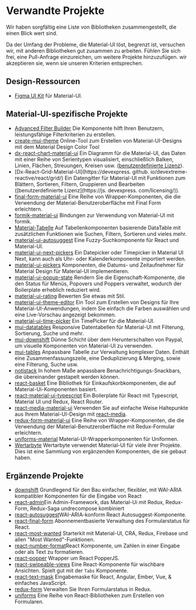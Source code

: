# Verwandte Projekte

<p class="description">Wir haben sorgfältig eine Liste von Bibliotheken zusammengestellt, die einen Blick wert sind.</p>

Da der Umfang der Probleme, die Material-UI löst, begrenzt ist, versuchen wir, mit anderen Bibliotheken gut zusammen zu arbeiten. Fühlen Sie sich frei, eine Pull-Anfrage einzureichen, um weitere Projekte hinzuzufügen. wir akzeptieren sie, wenn sie unseren Kriterien entsprechen.

## Design-Ressourcen

- [Figma UI Kit](https://material.5ly.co/) für Material-UI.

## Material-UI-spezifische Projekte

- [Advanced Filter Builder](https://github.com/logipro/logi-filter-builder) Die Komponente hilft Ihren Benutzern, leistungsfähige Filterkriterien zu erstellen.
- [create-mui-theme](https://react-theming.github.io/create-mui-theme/) Online-Tool zum Erstellen von Material-UI-Designs mit dem Material Design Color Tool
- [dx-react-chart-material-ui](https://devexpress.github.io/devextreme-reactive/react/chart/) Ein Diagramm für die Material-UI, das Daten mit einer Reihe von Serientypen visualisiert, einschließlich Balken, Linien, Flächen, Streuungen, Kreisen usw. ([benutzerdefinierte Lizenz](https://js.devexpress.com/licensing/)).
- [Dx-React-Grid-Material-UI](https://devexpress. github. io/devextreme-reactive/react/grid/) Ein Datengitter für Material-UI mit Funktionen zum Blättern, Sortieren, Filtern, Gruppieren und Bearbeiten ([benutzerdefinierte Lizenz](https://js. devexpress. com/licensing/)).
- [final-form-material-ui](https://github.com/Deadly0/final-form-material-ui) Eine Reihe von Wrapper-Komponenten, die die Verwendung der Material-Benutzeroberfläche mit Final Form erleichtern.
- [formik-material-ui](https://github.com/stackworx/formik-material-ui) Bindungen zur Verwendung von Material-UI mit formik.
- [Material-Tabelle](https://github.com/mbrn/material-table) Auf Tabellenkomponenten basierende DataTable mit zusätzlichen Funktionen wie Suchen, Filtern, Sortieren und vieles mehr.
- [material-ui-autosuggest](https://github.com/plan-three/material-ui-autosuggest) Eine Fuzzy-Suchkomponente für React und Material-UI.
- [material-ui-next-pickers](https://github.com/chingyawhao/material-ui-next-pickers) Ein Datepicker oder Timepicker in Material UI Next, kann auch als Uhr- oder Kalenderkomponente importiert werden.
- [material-ui-pickers](https://github.com/dmtrKovalenko/material-ui-pickers) Komponenten, die Datums- und Zeitaufnehmer für Material Design für Material-UI implementieren.
- [material-ui-popup-state](https://github.com/jcoreio/material-ui-popup-state) Rendern Sie die Eigenschaft-Komponente, die den Status für Menüs, Popovers und Poppers verwaltet, wodurch der Boilerplate erheblich reduziert wird.
- [material-ui-rating](https://github.com/TeamWertarbyte/material-ui-rating) Bewerten Sie etwas mit Stil.
- [material-ui-theme-editor](https://in-your-saas.github.io/material-ui-theme-editor/) Ein Tool zum Erstellen von Designs für Ihre Material-UI-Anwendungen, indem Sie einfach die Farben auswählen und eine Live-Vorschau angezeigt bekommen.
- [material-ui-time-picker](https://github.com/TeamWertarbyte/material-ui-time-picker) Ein TimePicker für die Material-UI.
- [mui-datatables](https://github.com/gregnb/mui-datatables) Responsive Datentabellen für Material-UI mit Filterung, Sortierung, Suche und mehr.
- [mui-downshift](https://github.com/techniq/mui-downshift) Dünne Schicht über dem Herunterschalten von Paypal, um visuelle Komponenten von Material-UI zu verwenden.
- [mui-tables](https://parkerself.gitbook.io/mui-table/) Anpassbare Tabelle zur Verwaltung komplexer Daten. Enthält eine Zusammenfassungszeile, eine Deduplizierung & Merging, sowie eine Filterung, Suche usw.
- [notistack](https://github.com/iamhosseindhv/notistack) In hohem Maße anpassbare Benachrichtigungs-Snackbars, die übereinander gestapelt werden können.
- [react-basket](https://github.com/mbrn/react-basket) Eine Bibliothek für Einkaufskorbkomponenten, die auf Material-Ui-Komponenten basiert.
- [react-material-ui-typescript](https://github.com/goemen/react-material-ui-typescript) Ein Boilerplate für React mit Typescript, Material UI und Redux, React Router.
- [react-media-material-ui](https://github.com/jcoreio/react-media-material-ui) Verwenden Sie auf einfache Weise Haltepunkte aus Ihrem Material-UI-Design mit [react-media](https://github.com/ReactTraining/react-media).
- [redux-form-material-ui](https://github.com/erikras/redux-form-material-ui) Eine Reihe von Wrapper-Komponenten, die die Verwendung der Material-Benutzeroberfläche mit Redux-Formular erleichtern.
- [uniforms-material](https://github.com/vazco/uniforms/tree/master/packages/uniforms-material) Material-UI-Wrapperkomponenten für Uniformen.
- [Wertarbyte](https://mui.wertarbyte.com/) Wertarbyte verwendet Material-UI für viele ihrer Projekte. Dies ist eine Sammlung von ergänzenden Komponenten, die sie gebaut haben.

## Ergänzende Projekte

- [downshift](https://github.com/paypal/downshift) Grundlegend für den Bau einfacher, flexibler, mit WAI-ARIA kompatibler Komponenten für die Eingabe von React
- [react-admin](https://github.com/marmelab/react-admin)Ein Admin-Framework, das Material-Ui mit Redux, Redux-Form, Redux-Saga undrecompose kombiniert
- [react-autosuggest](https://github.com/moroshko/react-autosuggest)WAI-ARIA-konform React Autosuggest-Komponente.
- [react-final-form](https://github.com/final-form/react-final-form#material-ui-10) Abonnementbasierte Verwaltung des Formularstatus für React.
- [react-most-wanted](https://github.com/TarikHuber/react-most-wanted) Starterkit mit Material-UI, CRA, Redux, Firebase und allen "Most Wanted"-Funktionen.
- [react-number-format](https://github.com/s-yadav/react-number-format)React Komponente, um Zahlen in einer Eingabe oder als Text zu formatieren.
- [react-popper](https://github.com/FezVrasta/react-popper) Wrapper um React PopperJS.
- [react-swipeable-views](https://github.com/oliviertassinari/react-swipeable-views) Eine React-Komponente für wischbare Ansichten. Spielt gut mit der `Tabs` Komponente.
- [react-text-mask](https://github.com/text-mask/text-mask) Eingabemaske für React, Angular, Ember, Vue, & einfaches JavaScript.
- [redux-form](https://redux-form.com/7.3.0/examples/material-ui/) Verwalten Sie Ihren Formularstatus in Redux.
- [uniforms](https://github.com/vazco/uniforms) Eine Reihe von React-Bibliotheken zum Erstellen von Formularen.